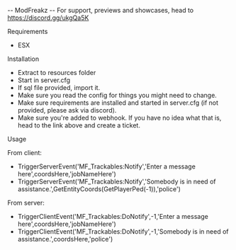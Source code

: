 -- ModFreakz
-- For support, previews and showcases, head to https://discord.gg/ukgQa5K

Requirements
- ESX

Installation
- Extract to resources folder
- Start in server.cfg
- If sql file provided, import it.
- Make sure you read the config for things you might need to change.
- Make sure requirements are installed and started in server.cfg (if not provided, please ask via discord).
- Make sure you're added to webhook. If you have no idea what that is, head to the link above and create a ticket.

Usage

From client:
- TriggerServerEvent('MF_Trackables:Notify','Enter a message here',coordsHere,'jobNameHere')
- TriggerServerEvent('MF_Trackables:Notify','Somebody is in need of assistance.',GetEntityCoords(GetPlayerPed(-1)),'police')

From server:
- TriggerClientEvent('MF_Trackables:DoNotify',-1,'Enter a message here',coordsHere,'jobNameHere')
- TriggerClientEvent('MF_Trackables:DoNotify',-1,'Somebody is in need of assistance.',coordsHere,'police')